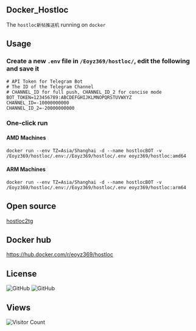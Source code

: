 ## Docker_Hostloc
The `hostloc新帖推送机` running on `docker`   

## Usage

### Create a new `.env` file in `/Eoyz369/hostloc/`, edit the following and save it
```
# API Token for Telegram Bot
# The ID of the Telegram Channel
# CHANNEL_ID for full push, CHANNEL_ID_2 for concise mode
BOT_TOKEN=123456789:ABCDEFGHIJKLMNOPQRSTUVWXYZ
CHANNEL_ID=-10000000000
CHANNEL_ID_2=-20000000000
```

### One-click run
#### AMD Machines
```
docker run --env TZ=Asia/Shanghai -d --name hostlocBOT -v /Eoyz369/hostloc/.env://Eoyz369/hostloc/.env eoyz369/hostloc:amd64
```
#### ARM Machines
```
docker run --env TZ=Asia/Shanghai -d --name hostlocBOT -v /Eoyz369/hostloc/.env://Eoyz369/hostloc/.env eoyz369/hostloc:arm64
```
## Open source
 [hostloc2tg](https://github.com/w2r/hostloc2tg)    
 
## Docker hub 
https://hub.docker.com/r/eoyz369/hostloc   

## License   
![GitHub](https://img.shields.io/github/license/Eoyz369/Docker_Hostloc) 
![GitHub](https://img.shields.io/github/license/w2r/hostloc2tg)

## Views
![Visitor Count](https://profile-counter.glitch.me/Docker_Hostloc/count.svg)
